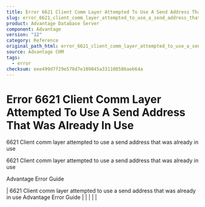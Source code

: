 ```yaml
---
title: Error 6621 Client Comm Layer Attempted To Use A Send Address That Was Already In Use
slug: error_6621_client_comm_layer_attempted_to_use_a_send_address_that_was_already_in_use
product: Advantage Database Server
component: Advantage
version: "12"
category: Reference
original_path_html: error_6621_client_comm_layer_attempted_to_use_a_send_address_that_was_already_in_use.htm
source: Advantage CHM
tags:
  - error
checksum: eee499d7f29e578d7e109845a331108586aeb64a
---
```


# Error 6621 Client Comm Layer Attempted To Use A Send Address That Was Already In Use

6621 Client comm layer attempted to use a send address that was already in use

6621 Client comm layer attempted to use a send address that was already in use

Advantage Error Guide

| 6621 Client comm layer attempted to use a send address that was already in use  Advantage Error Guide |  |  |  |  |
